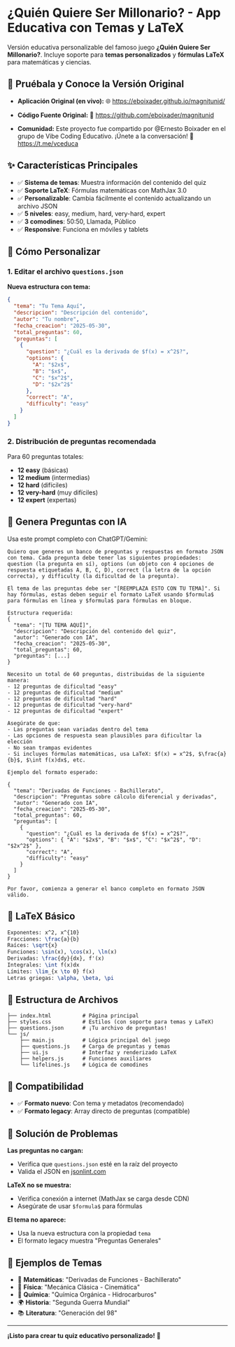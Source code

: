 # ¿Quién Quiere Ser Millonario? - App Educativa con Temas y LaTeX

Versión educativa personalizable del famoso juego **¿Quién Quiere Ser Millonario?**. Incluye soporte para **temas personalizados** y **fórmulas LaTeX** para matemáticas y ciencias.

## 🚀 Pruébala y Conoce la Versión Original

* **Aplicación Original (en vivo):** 🌐 <https://eboixader.github.io/magnitunid/>

* **Código Fuente Original:** 🔗 <https://github.com/eboixader/magnitunid>

* **Comunidad:** Este proyecto fue compartido por @Ernesto Boixader en el grupo de Vibe Coding Educativo. ¡Únete a la conversación! 📣 <https://t.me/vceduca>

## ✨ Características Principales

- ✅ **Sistema de temas**: Muestra información del contenido del quiz
- ✅ **Soporte LaTeX**: Fórmulas matemáticas con MathJax 3.0
- ✅ **Personalizable**: Cambia fácilmente el contenido actualizando un archivo JSON
- ✅ **5 niveles**: easy, medium, hard, very-hard, expert
- ✅ **3 comodines**: 50:50, Llamada, Público
- ✅ **Responsive**: Funciona en móviles y tablets

## 🔧 Cómo Personalizar

### 1. Editar el archivo `questions.json`

**Nueva estructura con tema:**

```json
{
  "tema": "Tu Tema Aquí",
  "descripcion": "Descripción del contenido",
  "autor": "Tu nombre",
  "fecha_creacion": "2025-05-30",
  "total_preguntas": 60,
  "preguntas": [
    {
      "question": "¿Cuál es la derivada de $f(x) = x^2$?",
      "options": { 
        "A": "$2x$", 
        "B": "$x$", 
        "C": "$x^2$", 
        "D": "$2x^2$" 
      },
      "correct": "A",
      "difficulty": "easy"
    }
  ]
}
```

### 2. Distribución de preguntas recomendada

Para 60 preguntas totales:
- **12 easy** (básicas)
- **12 medium** (intermedias)  
- **12 hard** (difíciles)
- **12 very-hard** (muy difíciles)
- **12 expert** (expertas)

## 🤖 Genera Preguntas con IA

Usa este prompt completo con ChatGPT/Gemini:

```
Quiero que generes un banco de preguntas y respuestas en formato JSON con tema. Cada pregunta debe tener las siguientes propiedades: question (la pregunta en sí), options (un objeto con 4 opciones de respuesta etiquetadas A, B, C, D), correct (la letra de la opción correcta), y difficulty (la dificultad de la pregunta).

El tema de las preguntas debe ser "[REEMPLAZA ESTO CON TU TEMA]". Si hay fórmulas, estas deben seguir el formato LaTeX usando $formula$ para fórmulas en línea y $formula$ para fórmulas en bloque.

Estructura requerida:
{
  "tema": "[TU TEMA AQUÍ]",
  "descripcion": "Descripción del contenido del quiz",
  "autor": "Generado con IA",
  "fecha_creacion": "2025-05-30",
  "total_preguntas": 60,
  "preguntas": [...]
}

Necesito un total de 60 preguntas, distribuidas de la siguiente manera:
- 12 preguntas de dificultad "easy"
- 12 preguntas de dificultad "medium"  
- 12 preguntas de dificultad "hard"
- 12 preguntas de dificultad "very-hard"
- 12 preguntas de dificultad "expert"

Asegúrate de que:
- Las preguntas sean variadas dentro del tema
- Las opciones de respuesta sean plausibles para dificultar la elección
- No sean trampas evidentes
- Si incluyes fórmulas matemáticas, usa LaTeX: $f(x) = x^2$, $\frac{a}{b}$, $\int f(x)dx$, etc.

Ejemplo del formato esperado:

{
  "tema": "Derivadas de Funciones - Bachillerato",
  "descripcion": "Preguntas sobre cálculo diferencial y derivadas",
  "autor": "Generado con IA", 
  "fecha_creacion": "2025-05-30",
  "total_preguntas": 60,
  "preguntas": [
    {
      "question": "¿Cuál es la derivada de $f(x) = x^2$?",
      "options": { "A": "$2x$", "B": "$x$", "C": "$x^2$", "D": "$2x^2$" },
      "correct": "A",
      "difficulty": "easy"
    }
  ]
}

Por favor, comienza a generar el banco completo en formato JSON válido.
```

## 📐 LaTeX Básico

```latex
Exponentes: x^2, x^{10}
Fracciones: \frac{a}{b}
Raíces: \sqrt{x}
Funciones: \sin(x), \cos(x), \ln(x)
Derivadas: \frac{dy}{dx}, f'(x)
Integrales: \int f(x)dx
Límites: \lim_{x \to 0} f(x)
Letras griegas: \alpha, \beta, \pi
```

## 📂 Estructura de Archivos

```
├── index.html          # Página principal
├── styles.css          # Estilos (con soporte para temas y LaTeX)
├── questions.json      # ¡Tu archivo de preguntas!
└── js/
    ├── main.js         # Lógica principal del juego
    ├── questions.js    # Carga de preguntas y temas
    ├── ui.js           # Interfaz y renderizado LaTeX
    ├── helpers.js      # Funciones auxiliares
    └── lifelines.js    # Lógica de comodines
```

## 🔧 Compatibilidad

- ✅ **Formato nuevo**: Con tema y metadatos (recomendado)
- ✅ **Formato legacy**: Array directo de preguntas (compatible)

## 🐛 Solución de Problemas

**Las preguntas no cargan:**
- Verifica que `questions.json` esté en la raíz del proyecto
- Valida el JSON en [jsonlint.com](https://jsonlint.com)

**LaTeX no se muestra:**
- Verifica conexión a internet (MathJax se carga desde CDN)
- Asegúrate de usar `$formula$` para fórmulas

**El tema no aparece:**
- Usa la nueva estructura con la propiedad `tema`
- El formato legacy muestra "Preguntas Generales"

## 🎯 Ejemplos de Temas

- 📐 **Matemáticas**: "Derivadas de Funciones - Bachillerato"
- 🔬 **Física**: "Mecánica Clásica - Cinemática"  
- 🧪 **Química**: "Química Orgánica - Hidrocarburos"
- 🌍 **Historia**: "Segunda Guerra Mundial"
- 📚 **Literatura**: "Generación del 98"

---

**¡Listo para crear tu quiz educativo personalizado!** 🎉
